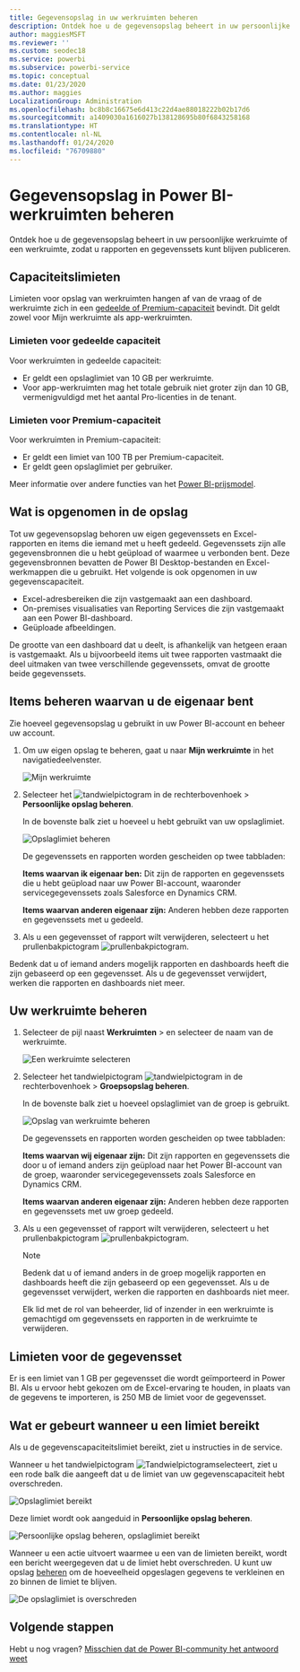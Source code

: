 ```yaml
---
title: Gegevensopslag in uw werkruimten beheren
description: Ontdek hoe u de gegevensopslag beheert in uw persoonlijke werkruimte of een werkruimte, zodat u rapporten en gegevenssets kunt blijven publiceren.
author: maggiesMSFT
ms.reviewer: ''
ms.custom: seodec18
ms.service: powerbi
ms.subservice: powerbi-service
ms.topic: conceptual
ms.date: 01/23/2020
ms.author: maggies
LocalizationGroup: Administration
ms.openlocfilehash: bc8b8c16675e6d413c22d4ae88018222b02b17d6
ms.sourcegitcommit: a1409030a1616027b138128695b80f6843258168
ms.translationtype: HT
ms.contentlocale: nl-NL
ms.lasthandoff: 01/24/2020
ms.locfileid: "76709880"
---
```

# <a name="manage-data-storage-in-power-bi-workspaces"></a>Gegevensopslag in Power BI-werkruimten beheren

Ontdek hoe u de gegevensopslag beheert in uw persoonlijke werkruimte of een werkruimte, zodat u rapporten en gegevenssets kunt blijven publiceren.

## <a name="capacity-limits"></a>Capaciteitslimieten

Limieten voor opslag van werkruimten hangen af van de vraag of de werkruimte zich in een [gedeelde of Premium-capaciteit](service-basic-concepts.md#capacities) bevindt. Dit geldt zowel voor Mijn werkruimte als app-werkruimten.

### <a name="shared-capacity-limits"></a>Limieten voor gedeelde capaciteit
Voor werkruimten in gedeelde capaciteit: 

- Er geldt een opslaglimiet van 10 GB per werkruimte.
- Voor app-werkruimten mag het totale gebruik niet groter zijn dan 10 GB, vermenigvuldigd met het aantal Pro-licenties in de tenant.

### <a name="premium-capacity-limits"></a>Limieten voor Premium-capaciteit
Voor werkruimten in Premium-capaciteit:
- Er geldt een limiet van 100 TB per Premium-capaciteit.
- Er geldt geen opslaglimiet per gebruiker.

Meer informatie over andere functies van het [Power BI-prijsmodel](https://powerbi.microsoft.com/pricing).

## <a name="whats-included-in-storage"></a>Wat is opgenomen in de opslag

Tot uw gegevensopslag behoren uw eigen gegevenssets en Excel-rapporten en items die iemand met u heeft gedeeld. Gegevenssets zijn alle gegevensbronnen die u hebt geüpload of waarmee u verbonden bent. Deze gegevensbronnen bevatten de Power BI Desktop-bestanden en Excel-werkmappen die u gebruikt. Het volgende is ook opgenomen in uw gegevenscapaciteit.

* Excel-adresbereiken die zijn vastgemaakt aan een dashboard.
* On-premises visualisaties van Reporting Services die zijn vastgemaakt aan een Power BI-dashboard.
* Geüploade afbeeldingen.

De grootte van een dashboard dat u deelt, is afhankelijk van hetgeen eraan is vastgemaakt. Als u bijvoorbeeld items uit twee rapporten vastmaakt die deel uitmaken van twee verschillende gegevenssets, omvat de grootte beide gegevenssets.

<a name="manage"/>

## <a name="manage-items-you-own"></a>Items beheren waarvan u de eigenaar bent

Zie hoeveel gegevensopslag u gebruikt in uw Power BI-account en beheer uw account.

1. Om uw eigen opslag te beheren, gaat u naar **Mijn werkruimte** in het navigatiedeelvenster.
   
    ![Mijn werkruimte](media/service-admin-manage-your-data-storage-in-power-bi/pbi_myworkspace.png)

2. Selecteer het ![tandwielpictogram](media/service-admin-manage-your-data-storage-in-power-bi/pbi_gearicon.png) in de rechterbovenhoek \> **Persoonlijke opslag beheren**.
   
    In de bovenste balk ziet u hoeveel u hebt gebruikt van uw opslaglimiet.
   
    ![Opslaglimiet beheren](media/service-admin-manage-your-data-storage-in-power-bi/pbi_persnlstorage.png)
   
    De gegevenssets en rapporten worden gescheiden op twee tabbladen:
   
    **Items waarvan ik eigenaar ben:** Dit zijn de rapporten en gegevenssets die u hebt geüpload naar uw Power BI-account, waaronder servicegegevenssets zoals Salesforce en Dynamics CRM.  

    **Items waarvan anderen eigenaar zijn:** Anderen hebben deze rapporten en gegevenssets met u gedeeld.
1. Als u een gegevensset of rapport wilt verwijderen, selecteert u het prullenbakpictogram ![prullenbakpictogram](media/service-admin-manage-your-data-storage-in-power-bi/pbi_deleteicon.png).

Bedenk dat u of iemand anders mogelijk rapporten en dashboards heeft die zijn gebaseerd op een gegevensset. Als u de gegevensset verwijdert, werken die rapporten en dashboards niet meer.

## <a name="manage-your-workspace"></a>Uw werkruimte beheren
1. Selecteer de pijl naast **Werkruimten** \> en selecteer de naam van de werkruimte.
   
    ![Een werkruimte selecteren](media/service-admin-manage-your-data-storage-in-power-bi/pbi_groupworkspaces.png)
2. Selecteer het tandwielpictogram ![tandwielpictogram](media/service-admin-manage-your-data-storage-in-power-bi/pbi_gearicon.png) in de rechterbovenhoek \> **Groepsopslag beheren**.
   
    In de bovenste balk ziet u hoeveel opslaglimiet van de groep is gebruikt.
   
    ![Opslag van werkruimte beheren](media/service-admin-manage-your-data-storage-in-power-bi/pbi_groupstorage.png)
   
    De gegevenssets en rapporten worden gescheiden op twee tabbladen:
   
    **Items waarvan wij eigenaar zijn:** Dit zijn rapporten en gegevenssets die door u of iemand anders zijn geüpload naar het Power BI-account van de groep, waaronder servicegegevenssets zoals Salesforce en Dynamics CRM.

    **Items waarvan anderen eigenaar zijn:** Anderen hebben deze rapporten en gegevenssets met uw groep gedeeld.

3. Als u een gegevensset of rapport wilt verwijderen, selecteert u het prullenbakpictogram ![prullenbakpictogram](media/service-admin-manage-your-data-storage-in-power-bi/pbi_deleteicon.png).
   
   > [!NOTE]
   > Bedenk dat u of iemand anders in de groep mogelijk rapporten en dashboards heeft die zijn gebaseerd op een gegevensset. Als u de gegevensset verwijdert, werken die rapporten en dashboards niet meer.
   
   Elk lid met de rol van beheerder, lid of inzender in een werkruimte is gemachtigd om gegevenssets en rapporten in de werkruimte te verwijderen.

## <a name="dataset-limits"></a>Limieten voor de gegevensset
Er is een limiet van 1 GB per gegevensset die wordt geïmporteerd in Power BI. Als u ervoor hebt gekozen om de Excel-ervaring te houden, in plaats van de gegevens te importeren, is 250 MB de limiet voor de gegevensset.

## <a name="what-happens-when-you-reach-a-limit"></a>Wat er gebeurt wanneer u een limiet bereikt
Als u de gegevenscapaciteitslimiet bereikt, ziet u instructies in de service. 

Wanneer u het tandwielpictogram ![Tandwielpictogram](media/service-admin-manage-your-data-storage-in-power-bi/pbi_gearicon.png)selecteert, ziet u een rode balk die aangeeft dat u de limiet van uw gegevenscapaciteit hebt overschreden.

![Opslaglimiet bereikt](media/service-admin-manage-your-data-storage-in-power-bi/manage-storage-limit.png)

Deze limiet wordt ook aangeduid in **Persoonlijke opslag beheren**.

 ![Persoonlijke opslag beheren, opslaglimiet bereikt](media/service-admin-manage-your-data-storage-in-power-bi/manage-storage-limit2.png)

 Wanneer u een actie uitvoert waarmee u een van de limieten bereikt, wordt een bericht weergegeven dat u de limiet hebt overschreden. U kunt uw opslag [beheren](#manage) om de hoeveelheid opgeslagen gegevens te verkleinen en zo binnen de limiet te blijven.

 ![De opslaglimiet is overschreden](media/service-admin-manage-your-data-storage-in-power-bi/powerbi-pro-over-limit.png)

 ## <a name="next-steps"></a>Volgende stappen

 Hebt u nog vragen? [Misschien dat de Power BI-community het antwoord weet](https://community.powerbi.com/)

